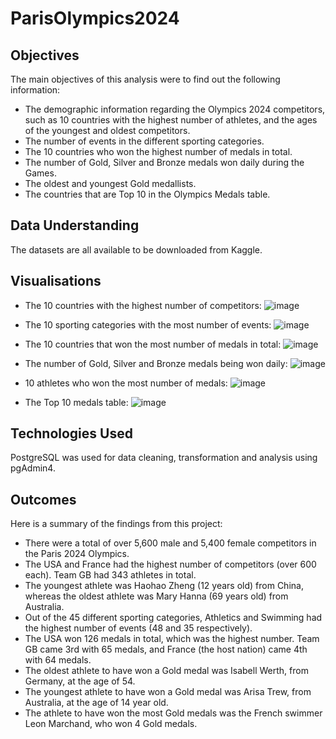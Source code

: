 # ParisOlympics2024

## Objectives
The main objectives of this analysis were to find out the following information:
- The demographic information regarding the Olympics 2024 competitors, such as 10 countries with the highest number of 
  athletes, and the ages of the youngest and oldest competitors.
- The number of events in the different sporting categories.
- The 10 countries who won the highest number of medals in total.
- The number of Gold, Silver and Bronze medals won daily during the Games.
- The oldest and youngest Gold medallists.
- The countries that are Top 10 in the Olympics Medals table.

## Data Understanding
The datasets are all available to be downloaded from Kaggle.

## Visualisations
- The 10 countries with the highest number of competitors: 
![image](https://github.com/user-attachments/assets/e697b958-0113-400d-9383-137d8589a4bc)

- The 10 sporting categories with the most number of events:
![image](https://github.com/user-attachments/assets/2401a1e5-061f-456e-a890-94072abdddba)

- The 10 countries that won the most number of medals in total:
![image](https://github.com/user-attachments/assets/680878eb-76a7-4622-a11b-c0a6626e0bbb)

- The number of Gold, Silver and Bronze medals being won daily:
![image](https://github.com/user-attachments/assets/0620f859-b0c4-49d3-a6c7-4c06eabc2bc4)

- 10 athletes who won the most number of medals:
![image](https://github.com/user-attachments/assets/5c5a7c45-c782-4547-bfb7-149314caddad)

- The Top 10 medals table:
![image](https://github.com/user-attachments/assets/a99dc37a-8cf3-4c7b-93a4-d627bea18564)

## Technologies Used
PostgreSQL was used for data cleaning, transformation and analysis using pgAdmin4.

## Outcomes
Here is a summary of the findings from this project:
- There were a total of over 5,600 male and 5,400 female competitors in the Paris 2024 Olympics.
- The USA and France had the highest number of competitors (over 600 each). Team GB had 343 athletes in total.
- The youngest athlete was Haohao Zheng (12 years old) from China, whereas the oldest athlete was Mary Hanna (69 years 
  old) from Australia.
- Out of the 45 different sporting categories, Athletics and Swimming had the highest number of events (48 and 35 
  respectively).
- The USA won 126 medals in total, which was the highest number. Team GB came 3rd with 65 medals, and France (the host 
  nation) came 4th with 64 medals.
- The oldest athlete to have won a Gold medal was Isabell Werth, from Germany, at the age of 54.
- The youngest athlete to have won a Gold medal was Arisa Trew, from Australia, at the age of 14 year old.
- The athlete to have won the most Gold medals was the French swimmer Leon Marchand, who won 4 Gold medals.
